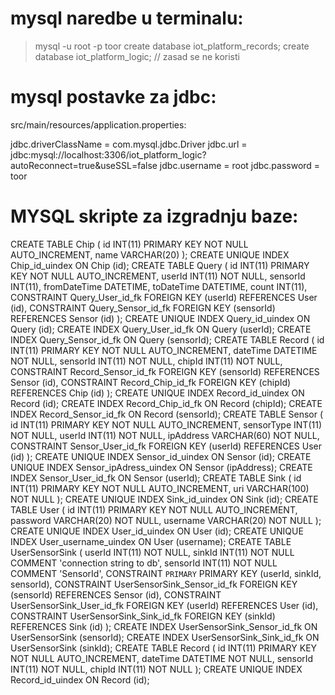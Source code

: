 # mysql naredbe u terminalu:

> mysql -u root -p 
> toor
> create database iot_platform_records;
> create database iot_platform_logic;  // zasad se ne koristi





# mysql postavke za jdbc:

src/main/resources/application.properties:

jdbc.driverClassName = com.mysql.jdbc.Driver
jdbc.url = jdbc:mysql://localhost:3306/iot_platform_logic?autoReconnect=true&useSSL=false
jdbc.username = root
jdbc.password = toor




# MYSQL skripte za izgradnju baze:

CREATE TABLE Chip
(
    id INT(11) PRIMARY KEY NOT NULL AUTO_INCREMENT,
    name VARCHAR(20)
);
CREATE UNIQUE INDEX Chip_id_uindex ON Chip (id);
CREATE TABLE Query
(
    id INT(11) PRIMARY KEY NOT NULL AUTO_INCREMENT,
    userId INT(11) NOT NULL,
    sensorId INT(11),
    fromDateTime DATETIME,
    toDateTime DATETIME,
    count INT(11),
    CONSTRAINT Query_User_id_fk FOREIGN KEY (userId) REFERENCES User (id),
    CONSTRAINT Query_Sensor_id_fk FOREIGN KEY (sensorId) REFERENCES Sensor (id)
);
CREATE UNIQUE INDEX Query_id_uindex ON Query (id);
CREATE INDEX Query_User_id_fk ON Query (userId);
CREATE INDEX Query_Sensor_id_fk ON Query (sensorId);
CREATE TABLE Record
(
    id INT(11) PRIMARY KEY NOT NULL AUTO_INCREMENT,
    dateTime DATETIME NOT NULL,
    sensorId INT(11) NOT NULL,
    chipId INT(11) NOT NULL,
    CONSTRAINT Record_Sensor_id_fk FOREIGN KEY (sensorId) REFERENCES Sensor (id),
    CONSTRAINT Record_Chip_id_fk FOREIGN KEY (chipId) REFERENCES Chip (id)
);
CREATE UNIQUE INDEX Record_id_uindex ON Record (id);
CREATE INDEX Record_Chip_id_fk ON Record (chipId);
CREATE INDEX Record_Sensor_id_fk ON Record (sensorId);
CREATE TABLE Sensor
(
    id INT(11) PRIMARY KEY NOT NULL AUTO_INCREMENT,
    sensorType INT(11) NOT NULL,
    userId INT(11) NOT NULL,
    ipAddress VARCHAR(60) NOT NULL,
    CONSTRAINT Sensor_User_id_fk FOREIGN KEY (userId) REFERENCES User (id)
);
CREATE UNIQUE INDEX Sensor_id_uindex ON Sensor (id);
CREATE UNIQUE INDEX Sensor_ipAdress_uindex ON Sensor (ipAddress);
CREATE INDEX Sensor_User_id_fk ON Sensor (userId);
CREATE TABLE Sink
(
    id INT(11) PRIMARY KEY NOT NULL AUTO_INCREMENT,
    uri VARCHAR(100) NOT NULL
);
CREATE UNIQUE INDEX Sink_id_uindex ON Sink (id);
CREATE TABLE User
(
    id INT(11) PRIMARY KEY NOT NULL AUTO_INCREMENT,
    password VARCHAR(20) NOT NULL,
    username VARCHAR(20) NOT NULL
);
CREATE UNIQUE INDEX User_id_uindex ON User (id);
CREATE UNIQUE INDEX User_username_uindex ON User (username);
CREATE TABLE UserSensorSink
(
    userId INT(11) NOT NULL,
    sinkId INT(11) NOT NULL COMMENT 'connection string to db',
    sensorId INT(11) NOT NULL COMMENT 'SensorId',
    CONSTRAINT `PRIMARY` PRIMARY KEY (userId, sinkId, sensorId),
    CONSTRAINT UserSensorSink_Sensor_id_fk FOREIGN KEY (sensorId) REFERENCES Sensor (id),
    CONSTRAINT UserSensorSink_User_id_fk FOREIGN KEY (userId) REFERENCES User (id),
    CONSTRAINT UserSensorSink_Sink_id_fk FOREIGN KEY (sinkId) REFERENCES Sink (id)
);
CREATE INDEX UserSensorSink_Sensor_id_fk ON UserSensorSink (sensorId);
CREATE INDEX UserSensorSink_Sink_id_fk ON UserSensorSink (sinkId);
CREATE TABLE Record
(
    id INT(11) PRIMARY KEY NOT NULL AUTO_INCREMENT,
    dateTime DATETIME NOT NULL,
    sensorId INT(11) NOT NULL,
    chipId INT(11) NOT NULL
);
CREATE UNIQUE INDEX Record_id_uindex ON Record (id);
